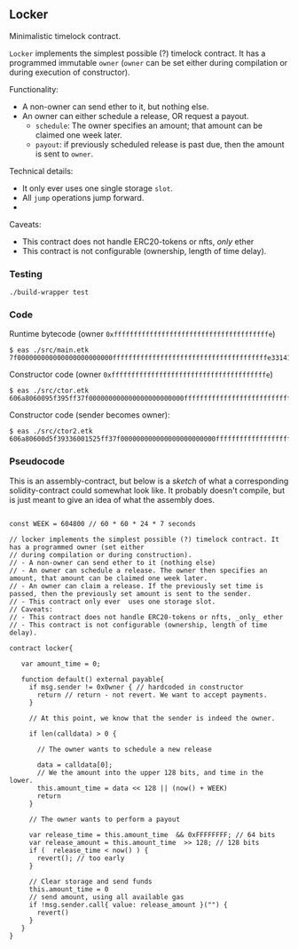 ## Locker

Minimalistic timelock contract.

`Locker` implements the simplest possible (?) timelock contract. It has a programmed immutable `owner` (`owner` can be set either during compilation or during execution of constructor).


Functionality: 

- A non-owner can send ether to it, but nothing else. 
- An owner can either schedule a release, OR request a payout. 
  - `schedule`: The owner specifies an amount; that amount can be claimed one week later. 
  - `payout`: if previously scheduled release is past due, then the amount is sent to `owner`. 

Technical details:

- It only ever uses one single storage `slot`.
- All `jump` operations jump forward.
- 

Caveats:

- This contract does not handle ERC20-tokens or nfts, _only_ ether
- This contract is not configurable (ownership, length of time delay).


### Testing

```
./build-wrapper test
```

### Code

Runtime bytecode (owner `0xfffffffffffffffffffffffffffffffffffffffe`)
```
$ eas ./src/main.etk 
7f000000000000000000000000fffffffffffffffffffffffffffffffffffffffe331415606657361561003e575f3560801b4262093a8001175f556066565b5f548063ffffffff1642116050576062565b60801c5f5f5f5f93335a5f5f55f16066575b5f5ffd5b5f5ff3
```


Constructor code (owner `0xfffffffffffffffffffffffffffffffffffffffe`)
```
$ eas ./src/ctor.etk 
606a8060095f395ff37f000000000000000000000000fffffffffffffffffffffffffffffffffffffffe331415606657361561003e575f3560801b4262093a8001175f556066565b5f548063ffffffff1642116050576062565b60801c5f5f5f5f93335a5f5f55f16066575b5f5ffd5b5f5ff3

```

Constructor code (sender becomes owner):
```
$ eas ./src/ctor2.etk 
606a80600d5f39336001525ff37f000000000000000000000000fffffffffffffffffffffffffffffffffffffffe331415606657361561003e575f3560801b4262093a8001175f556066565b5f548063ffffffff1642116050576062565b60801c5f5f5f5f93335a5f5f55f16066575b5f5ffd5b5f5ff3
```

### Pseudocode

This is an assembly-contract, but below is a _sketch_ of what a corresponding solidity-contract could somewhat look like. It probably doesn't compile, but is just meant to give an idea of what the assembly does. 

```solidity

const WEEK = 604800 // 60 * 60 * 24 * 7 seconds 

// locker implements the simplest possible (?) timelock contract. It has a programmed owner (set either
// during compilation or during construction). 
// - A non-owner can send ether to it (nothing else) 
// - An owner can schedule a release. The owner then specifies an amount, that amount can be claimed one week later. 
// - An owner can claim a release. If the previously set time is passed, then the previously set amount is sent to the sender.
// - This contract only ever  uses one storage slot. 
// Caveats:
// - This contract does not handle ERC20-tokens or nfts, _only_ ether
// - This contract is not configurable (ownership, length of time delay).

contract locker{
  
   var amount_time = 0;
   
   function default() external payable{
     if msg.sender != 0x0wner { // hardcoded in constructor
       return // return - not revert. We want to accept payments.
     }
     
     // At this point, we know that the sender is indeed the owner. 
     
     if len(calldata) > 0 { 
       
       // The owner wants to schedule a new release
       
       data = calldata[0];
       // We the amount into the upper 128 bits, and time in the lower. 
       this.amount_time = data << 128 || (now() + WEEK)
       return
     }
     
     // The owner wants to perform a payout
     
     var release_time = this.amount_time  && 0xFFFFFFFF; // 64 bits
     var release_amount = this.amount_time  >> 128; // 128 bits     
     if (  release_time < now() ) {  
       revert(); // too early
     }

     // Clear storage and send funds
     this.amount_time = 0
     // send amount, using all available gas
     if !msg.sender.call{ value: release_amount }("") { 
       revert()
     }
   }
}
```
